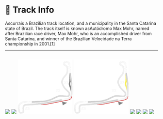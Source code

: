 # 🏁 Track Info

Ascurrais a Brazilian track location, and a municipality in the Santa Catarina state of Brazil. The track itself is known asAutódromo Max Mohr, named after Brazilian race driver, Max Mohr, who is an accomplished driver from Santa Catarina, and winner of the Brazilian Velocidade na Terra championship in 2001.[1]

---
![](image_1.jpg)
![](image_2.jpg)
![](image_3.jpg)
![](image_4.jpg)
![](image_5.jpg)
![](image_6.jpg)
![](image_7.jpg)
![](image_8.jpg)
---

